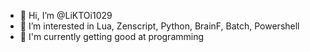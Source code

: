- 👋 Hi, I’m @LiKTOi1029
- 👀 I’m interested in Lua, Zenscript, Python, BrainF, Batch, Powershell
- 🌱 I'm currently getting good at programming

<!---
LiKTOi1029/LiKTOi1029 is a ✨ special ✨ repository because its `README.md` (this file) appears on your GitHub profile.
You can click the Preview link to take a look at your changes.
--->
